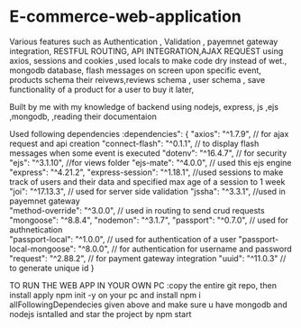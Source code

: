 # E-commerce-web-application
Various features such as Authentication , Validation , payemnet gateway integration, RESTFUL ROUTING, API INTEGRATION,AJAX REQUEST using axios, sessions and cookies ,used locals to make code dry instead of wet., mongodb database, flash messages on screen upon specific event, products schema their reivews,reviews schema , user schema , save functionality of a product for a user to buy it later,

Built by me with my knowledge of backend using nodejs, express, js ,ejs ,mongodb, ,reading their documentaion 

Used following dependencies :dependencies": {
    "axios": "^1.7.9", // for ajax request and api creation 
    "connect-flash": "^0.1.1", // to display flash messages when some event is executed 
    "dotenv": "^16.4.7", // for security 
    "ejs": "^3.1.10",    //for views folder 
    "ejs-mate": "^4.0.0", // used this ejs engine 
    "express": "^4.21.2", 
    "express-session": "^1.18.1", //used sessions to make track of users and their data and specified max age of a session to 1 week
    "joi": "^17.13.3", // used for server side  validation 
    "jssha": "^3.3.1", //used in payemnet gateway  
    "method-override": "^3.0.0",  // used in routing to send crud requests
    "mongoose": "^8.8.4", 
    "nodemon": "^3.1.7", 
    "passport": "^0.7.0", // used for authnetication  
    "passport-local": "^1.0.0", // used for authentication of a user 
    "passport-local-mongoose": "^8.0.0", // for authentication for username and password 
    "request": "^2.88.2", // for payment gateway integration 
    "uuid": "^11.0.3" // to generate unique id 
  }
 
  TO RUN THE WEB APP IN YOUR OWN PC  :copy the entire git repo, then install apply npm init -y on your pc and install npm i allFollowingDependecies given above and make sure u have mongodb and nodejs isntalled and star the project by npm start 
